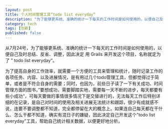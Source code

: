 ```yaml
---
layout: post
title: 个人时间管理工具“todo list everyday“
description: "为了能够更系统、准确的统计一下每天的工作时间是如何使用的，以便自己及时总结、反省、调整"
category: tech
tags: [创新]
published: false
---
```


从7月24号，为了能够更系统、准确的统计一下每天的工作时间是如何使用的，以便自己及时总结、反省、调整，因此决定 用 Grails 来开发这个项目，名称就定为了 ” todo list everyday“。

为了提高自身的工作效率，就需要一个方便的工具来管理和统计，随时记录工作的各项任务、内容、以及进展情况，是有用过几个todo管理工具，但都觉得过于简单，或者是不符合自身的需要；同时，也因为，前些日子读了一下有关成功、时间管理方面的图书，”要想成功，需要脚踏实地，需要每一天不断的进步，每天都要有些小成功“，可每天要做的事情很多情况下是交替进行的，无法每天工作后特别详细的在记录，是自己对时间的使用及相关进展无法统计和跟踪，很少有成就感不说，连要不要调整都不知道，完全都停留在大的概念上。如果连自己每天都在干什么、怎么干都不知道，确实有混日子的嫌疑，因此决定自己开发这个"todo list everyday"工具，帮助自己统计相关数据，以便更好地分析。


